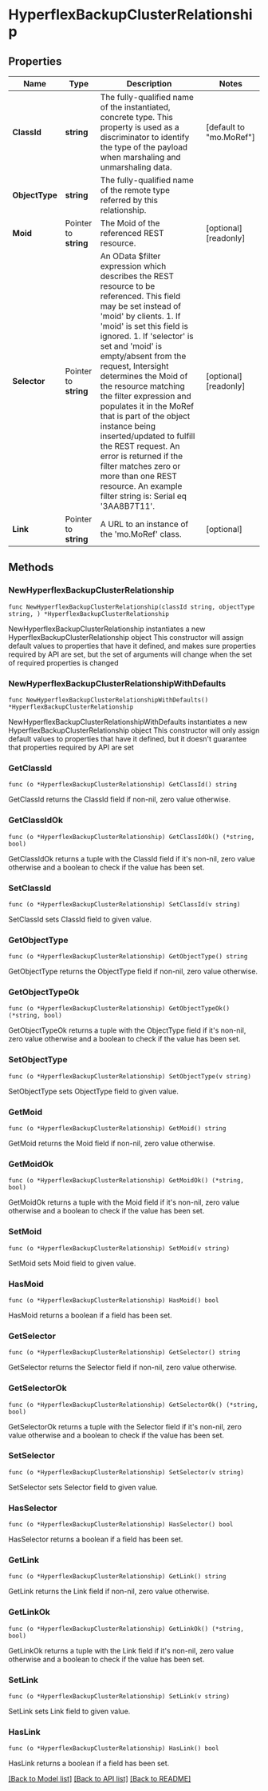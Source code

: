 # HyperflexBackupClusterRelationship

## Properties

Name | Type | Description | Notes
------------ | ------------- | ------------- | -------------
**ClassId** | **string** | The fully-qualified name of the instantiated, concrete type. This property is used as a discriminator to identify the type of the payload when marshaling and unmarshaling data. | [default to "mo.MoRef"]
**ObjectType** | **string** | The fully-qualified name of the remote type referred by this relationship. | 
**Moid** | Pointer to **string** | The Moid of the referenced REST resource. | [optional] [readonly] 
**Selector** | Pointer to **string** | An OData $filter expression which describes the REST resource to be referenced. This field may be set instead of &#39;moid&#39; by clients. 1. If &#39;moid&#39; is set this field is ignored. 1. If &#39;selector&#39; is set and &#39;moid&#39; is empty/absent from the request, Intersight determines the Moid of the resource matching the filter expression and populates it in the MoRef that is part of the object instance being inserted/updated to fulfill the REST request. An error is returned if the filter matches zero or more than one REST resource. An example filter string is: Serial eq &#39;3AA8B7T11&#39;. | [optional] [readonly] 
**Link** | Pointer to **string** | A URL to an instance of the &#39;mo.MoRef&#39; class. | [optional] 

## Methods

### NewHyperflexBackupClusterRelationship

`func NewHyperflexBackupClusterRelationship(classId string, objectType string, ) *HyperflexBackupClusterRelationship`

NewHyperflexBackupClusterRelationship instantiates a new HyperflexBackupClusterRelationship object
This constructor will assign default values to properties that have it defined,
and makes sure properties required by API are set, but the set of arguments
will change when the set of required properties is changed

### NewHyperflexBackupClusterRelationshipWithDefaults

`func NewHyperflexBackupClusterRelationshipWithDefaults() *HyperflexBackupClusterRelationship`

NewHyperflexBackupClusterRelationshipWithDefaults instantiates a new HyperflexBackupClusterRelationship object
This constructor will only assign default values to properties that have it defined,
but it doesn't guarantee that properties required by API are set

### GetClassId

`func (o *HyperflexBackupClusterRelationship) GetClassId() string`

GetClassId returns the ClassId field if non-nil, zero value otherwise.

### GetClassIdOk

`func (o *HyperflexBackupClusterRelationship) GetClassIdOk() (*string, bool)`

GetClassIdOk returns a tuple with the ClassId field if it's non-nil, zero value otherwise
and a boolean to check if the value has been set.

### SetClassId

`func (o *HyperflexBackupClusterRelationship) SetClassId(v string)`

SetClassId sets ClassId field to given value.


### GetObjectType

`func (o *HyperflexBackupClusterRelationship) GetObjectType() string`

GetObjectType returns the ObjectType field if non-nil, zero value otherwise.

### GetObjectTypeOk

`func (o *HyperflexBackupClusterRelationship) GetObjectTypeOk() (*string, bool)`

GetObjectTypeOk returns a tuple with the ObjectType field if it's non-nil, zero value otherwise
and a boolean to check if the value has been set.

### SetObjectType

`func (o *HyperflexBackupClusterRelationship) SetObjectType(v string)`

SetObjectType sets ObjectType field to given value.


### GetMoid

`func (o *HyperflexBackupClusterRelationship) GetMoid() string`

GetMoid returns the Moid field if non-nil, zero value otherwise.

### GetMoidOk

`func (o *HyperflexBackupClusterRelationship) GetMoidOk() (*string, bool)`

GetMoidOk returns a tuple with the Moid field if it's non-nil, zero value otherwise
and a boolean to check if the value has been set.

### SetMoid

`func (o *HyperflexBackupClusterRelationship) SetMoid(v string)`

SetMoid sets Moid field to given value.

### HasMoid

`func (o *HyperflexBackupClusterRelationship) HasMoid() bool`

HasMoid returns a boolean if a field has been set.

### GetSelector

`func (o *HyperflexBackupClusterRelationship) GetSelector() string`

GetSelector returns the Selector field if non-nil, zero value otherwise.

### GetSelectorOk

`func (o *HyperflexBackupClusterRelationship) GetSelectorOk() (*string, bool)`

GetSelectorOk returns a tuple with the Selector field if it's non-nil, zero value otherwise
and a boolean to check if the value has been set.

### SetSelector

`func (o *HyperflexBackupClusterRelationship) SetSelector(v string)`

SetSelector sets Selector field to given value.

### HasSelector

`func (o *HyperflexBackupClusterRelationship) HasSelector() bool`

HasSelector returns a boolean if a field has been set.

### GetLink

`func (o *HyperflexBackupClusterRelationship) GetLink() string`

GetLink returns the Link field if non-nil, zero value otherwise.

### GetLinkOk

`func (o *HyperflexBackupClusterRelationship) GetLinkOk() (*string, bool)`

GetLinkOk returns a tuple with the Link field if it's non-nil, zero value otherwise
and a boolean to check if the value has been set.

### SetLink

`func (o *HyperflexBackupClusterRelationship) SetLink(v string)`

SetLink sets Link field to given value.

### HasLink

`func (o *HyperflexBackupClusterRelationship) HasLink() bool`

HasLink returns a boolean if a field has been set.


[[Back to Model list]](../README.md#documentation-for-models) [[Back to API list]](../README.md#documentation-for-api-endpoints) [[Back to README]](../README.md)



